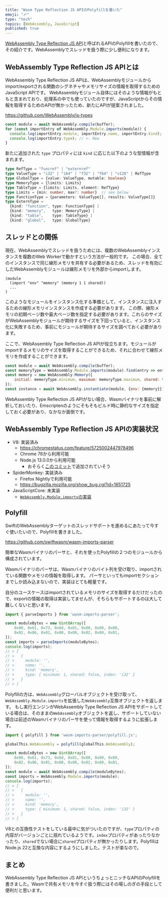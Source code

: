```yaml
---
title: "Wasm Type Reflection JS APIのPolyfillを書いた"
emoji: "🩹"
type: "tech"
topics: [WebAssembly, JavaScript]
published: true
---
```


[WebAssembly Type Reflection JS API](https://github.com/WebAssembly/js-types/blob/main/proposals/js-types/Overview.md)と呼ばれるAPIのPolyfillを書いたので、その紹介です。WebAssemblyでスレッドを扱う際に少し便利になります。

## WebAssembly Type Reflection JS APIとは

WebAssembly Type Reflection JS APIは、WebAssemblyモジュールからimport/exportされる関数のシグネチャやメモリサイズの情報を取得するためのJavaScript APIです。
WebAssemblyモジュール自体にはそのような情報がもともと含まれており、処理系の中でも使っていたのですが、JavaScriptからその情報を取得するためのAPIが無かったため、新たにAPIが提案されました。

https://github.com/WebAssembly/js-types

```js
const module = await WebAssembly.compile(buffer);
for (const importEntry of WebAssembly.Module.imports(module)) {
  console.log(importEntry.module, importEntry.name, importEntry.kind);
  console.log(importEntry.type); // <- New
}
```

新たに追加された `type` プロパティには `kind` に応じた以下のような型情報が含まれます。

```ts
type RefType = "funcref" | "externref"
type ValueType = "i32" | "i64" | "f32" | "f64" | "v128" | RefType
type GlobalType = {value: ValueType, mutable: boolean}
type MemoryType = {limits: Limits}
type TableType = {limits: Limits, element: RefType}
type Limits = {min: number, max?: number}  // see below
type FunctionType = {parameters: ValueType[], results: ValueType[]}
type ExternType =
  {kind: "function", type: FunctionType} |
  {kind: "memory",   type: MemoryType} |
  {kind: "table",    type: TableType} |
  {kind: "global",   type: GlobalType}
```

## スレッドとの関係

現在、WebAssemblyでスレッドを扱うためには、複数のWebAssemblyインスタンスを複数のWeb Workerで動かすという方法が一般的です。
この場合、全てのインスタンスで同じ線形メモリを共有する必要があるため、スレッドを有効にしたWebAssemblyモジュールは線形メモリを外部からimportします。

```wasm
(module
  (import "env" "memory" (memory 1 1 shared))
  ...
)
```

このようなモジュールをインスタンス化する準備として、インスタンスに注入するための線形メモリインスタンスを作成する必要があります。
この際、線形メモリの初期ページ数や最大ページ数を指定する必要があります。これらのサイズがWebAssemblyモジュールが期待するサイズを下回っていると、インスタンス化に失敗するため、事前にモジュールが期待するサイズを調べておく必要があります。

ここで、WebAssembly Type Reflection JS APIが役立ちます。モジュールがimportするメモリのサイズを取得することができるため、それに合わせて線形メモリを作成することができます。

```js
const module = await WebAssembly.compile(buffer);
const memoryType = WebAssembly.Module.imports(module).find(entry => entry.kind === "memory").type;
const memory = new WebAssembly.Memory({
    initial: memoryType.minimum, maximum: memoryType.maximum, shared: true
});
const instance = await WebAssembly.instantiate(module, {env: {memory}});
```

WebAssembly Type Reflection JS APIがない場合、Wasmバイナリを事前に解析しておいたり、Emscriptenのようにそもそもビルド時に静的なサイズを指定しておく必要があり、なかなか面倒です。

## WebAssembly Type Reflection JS APIの実装状況

- V8: 実装済み
    - https://chromestatus.com/feature/5725002447978496
    - Chrome 78から利用可能
    - Node.js 13.0.0から利用可能
        - おそらく[このコミット](https://github.com/nodejs/node/commit/f7f6c928c1c9c136b7926f892b8a2fda11d8b4b2)で追加されていそう
- SpiderMonkey: 実装済み
    - Firefox Nightlyで利用可能
    - https://bugzilla.mozilla.org/show_bug.cgi?id=1651725
- JavaScriptCore: 未実装
    - [`WebAssembly.Module.imports`の実装](https://github.com/WebKit/WebKit/blob/b50dcf22f189f2c47da11c0929f1204ba6ecac1f/Source/JavaScriptCore/wasm/js/WebAssemblyModuleConstructor.cpp#L103-L132)

## Polyfill

SwiftのWebAssemblyターゲットのスレッドサポートを進めるにあたって今すぐ使いたいので、Polyfillを書きました。

https://github.com/swiftwasm/wasm-imports-parser

簡単なWasmバイナリのパーサと、それを使ったPolyfillの２つのモジュールから構成されています。

Wasmバイナリのパーサは、Wasmバイナリのバイト列を受け取り、importされている関数やメモリの情報を取得します。
パーサといってもimportセクションまでしか読み込まないので、実装はとても軽量です。

自分のユースケースはimportされているメモリのサイズを取得するだけだったので、exportの情報の取得は実装してませんが、そちらもサポートするのは大して難しくないと思います。

```js
import { parseImports } from 'wasm-imports-parser';

const moduleBytes = new Uint8Array([
    0x00, 0x61, 0x73, 0x6d, 0x01, 0x00, 0x00, 0x00,
    0x02, 0x06, 0x01, 0x00, 0x00, 0x02, 0x00, 0x01,
]);
const imports = parseImports(moduleBytes);
console.log(imports);
// > [
// >   {
// >     module: '',
// >     name: '',
// >     kind: 'memory',
// >     type: { minimum: 1, shared: false, index: 'i32' }
// >   }
// > ]
```

Polyfillの方は、`WebAssembly`グローバルオブジェクトを受け取って、`WebAssembly.Module.imports`を拡張した`WebAssembly`互換オブジェクトを返します。
もし実行エンジンがWebAssembly Type Reflection JS APIをサポートしている場合は、そのままの`WebAssembly`オブジェクトを返し、サポートしていない場合は前述のWasmバイナリのパーサを使って情報を取得するように拡張します。

```js
import { polyfill } from 'wasm-imports-parser/polyfill.js';

globalThis.WebAssembly = polyfill(globalThis.WebAssembly);

const moduleBytes = new Uint8Array([
    0x00, 0x61, 0x73, 0x6d, 0x01, 0x00, 0x00, 0x00,
    0x02, 0x06, 0x01, 0x00, 0x00, 0x02, 0x00, 0x01,
]);
const module = await WebAssembly.compile(moduleBytes);
const imports = WebAssembly.Module.imports(module);
console.log(imports);
// > [
// >   {
// >     module: '',
// >     name: '',
// >     kind: 'memory',
// >     type: { minimum: 1, shared: false, index: 'i32' }
// >   }
// > ]
```

V8との互換性テストをしている最中に気がついたのですが、`type`プロパティの内容がバージョンごとに揺れているようです。`index`プロパティがあったりなかったり、`shared`でない場合に`shared`プロパティが無かったりします。PolyfillはNode.js 22と互換な内容にするようにしました。テストが楽なので。

## まとめ

WebAssembly Type Reflection JS APIというちょっとニッチなAPIのPolyfillを書きました。Wasmで共有メモリを今すぐ扱う際にはその場しのぎの手段として便利だと思います。
